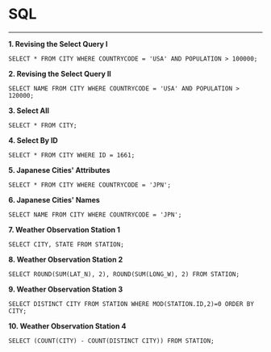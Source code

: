 # SQL
----

**1. Revising the Select Query I**

```
SELECT * FROM CITY WHERE COUNTRYCODE = 'USA' AND POPULATION > 100000;
```

**2. Revising the Select Query II**

```
SELECT NAME FROM CITY WHERE COUNTRYCODE = 'USA' AND POPULATION > 120000;
```

**3. Select All**

```
SELECT * FROM CITY;
```

**4. Select By ID**

```
SELECT * FROM CITY WHERE ID = 1661;
```

**5. Japanese Cities' Attributes**

```
SELECT * FROM CITY WHERE COUNTRYCODE = 'JPN';
```

**6. Japanese Cities' Names**

```
SELECT NAME FROM CITY WHERE COUNTRYCODE = 'JPN';
```

**7. Weather Observation Station 1**

```
SELECT CITY, STATE FROM STATION;
```

**8. Weather Observation Station 2**
```
SELECT ROUND(SUM(LAT_N), 2), ROUND(SUM(LONG_W), 2) FROM STATION;
```


**9. Weather Observation Station 3**

```
SELECT DISTINCT CITY FROM STATION WHERE MOD(STATION.ID,2)=0 ORDER BY CITY;
```

**10. Weather Observation Station 4**

```
SELECT (COUNT(CITY) - COUNT(DISTINCT CITY)) FROM STATION;
```